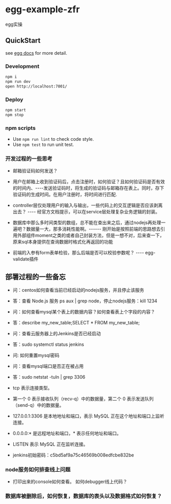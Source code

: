 # egg-example-zfr

egg实操

## QuickStart

<!-- add docs here for user -->

see [egg docs][egg] for more detail.

### Development

```bash
npm i
npm run dev
open http://localhost:7001/
```

### Deploy

```bash
npm start
npm stop
```

### npm scripts

- Use `npm run lint` to check code style.
- Use `npm test` to run unit test.

[egg]: https://eggjs.org


### 开发过程的一些思考

- 邮箱验证码如何发送？
- 用户在邮箱上收到验证码后，点击注册时，如何验证？且如何验证码是否有效的时间内、----发送验证码时，将生成的验证码与邮箱存在表上。同时，存下验证码的生成时间。在用户注册时，将时间进行匹配.

- controller层仅处理用户的输入与输出，一些代码上的交互逻辑是否应该剥离出去？ ---- 经官方文档提示，可以在service层处理复杂业务逻辑的封装。

- 数据库中那么多时间类型的数组，总不能在查出来之后，通过nodejs再处理一遍吧？数据量一大，那多消耗性能啊。------ 刚开始是按照前端的思路想去引用外部组件moment之类的或者自己封装方法，但是一想不对，后来查一下，原来sql本身提供在查询数据时格式化再返回的功能
 
- 前端的入参有form表单检验，那么后端是否可以校验参数呢？ ---- egg-validate插件

## 部署过程的一些备忘

- 问：centos如何查看当前已经启动的nodejs服务，并且停止该服务
- 答：查看 Node.js 服务  ps aux | grep node，停止nodejs服务：kill 1234

- 问：如何查看mysql某个表上的数据内容？如何查看表上个字段的内容？
- 答：describe my_new_table;SELECT * FROM my_new_table;

- 问：查看云服务器上的Jenkins是否已经启动
- 答：sudo systemctl status jenkins

- 问: 如何重置mysql密码

- 问：查看mysql端口是否正在被占用
- 答：sudo netstat -tuln | grep 3306 
- tcp 表示连接类型。
- 第一个 0 表示接收队列（recv-q）中的数据量，第二个 0 表示发送队列（send-q）中的数据量。
- 127.0.0.1:3306 是本地地址和端口，表示 MySQL 正在这个地址和端口上监听连接。
- 0.0.0.0:* 是远程地址和端口，* 表示任何地址和端口。
- LISTEN 表示 MySQL 正在监听连接。

- jenkins初始密码：c5bd5af9a75c46569b008edfcbe832be

### node服务如何排查线上问题
- 打印出来的console如何查看。
    如何debugger线上代码？

### 数据库被删除后，如何恢复，数据库的表头以及数据格式如何恢复？